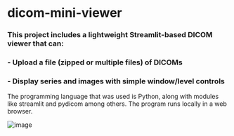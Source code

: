 # dicom-mini-viewer

### This project includes a lightweight Streamlit-based DICOM viewer that can:
### - Upload a file (zipped or multiple files) of DICOMs
### - Display series and images with simple window/level controls

The programming language that was used is Python, along with modules like streamlit and pydicom among others.
The program runs locally in a web browser.

![image](~/Users/panagiotisgoulas/Desktop/GitHub/Repos/dicom-mini-viewer/img.png)